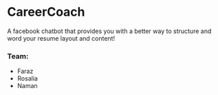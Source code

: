 # CareerCoach

A facebook chatbot that provides you with a better way to structure and word your resume layout and content!

### Team:
- Faraz
- Rosalia
- Naman

